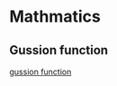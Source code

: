 Mathmatics
===============================

## Gussion function
[gussion function](image/gussion_func)<br/>

